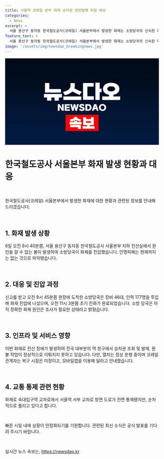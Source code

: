 ```yaml
---
title: 서울역 코레일 본부 화재 승차권 현장발매 차질 예상
categories:
  - News
excerpt: >
  서울 용산구 동자동 한국철도공사(코레일) 서울본부에서 발생한 화재는 소방당국의 신속한 대응 덕분에 초기 진화가 완료됐다. 화재로 지하 전산실에서 전부터 상층까지 덕트를 타고 번져 건물이 상당히 피해를 입었지만, 다행히 인명피해는 없는 것으로 알려졌다. 이번 사고로 인해 전국 대부분의 역 창구에서 승차권 조회나 발매, 환불 작업이 마비되었지만, 열차 운행은 정상적으로 이루어지고 있다. 현장 자동발권기의 작동이 중단됐지만, 코레일톡 등을 이용해 이용자들은 이용 가능하다고 한다.
feature_text: >
  서울 용산구 동자동 한국철도공사(코레일) 서울본부에서 발생한 화재는 소방당국의 신속한 대응 덕분에 초기 진화가 완료됐다. 화재로 지하 전산실에서 전부터 상층까지 덕트를 타고 번져 건물이 상당히 피해를 입었지만, 다행히 인명피해는 없는 것으로 알려졌다. 이번 사고로 인해 전국 대부분의 역 창구에서 승차권 조회나 발매, 환불 작업이 마비되었지만, 열차 운행은 정상적으로 이루어지고 있다. 현장 자동발권기의 작동이 중단됐지만, 코레일톡 등을 이용해 이용자들은 이용 가능하다고 한다.
image: '/assets/img/newsdao_breakingnews.jpg'
---
```


<p><img src="/assets/img/newsdao_breakingnews.jpg" alt="firstkoreanews 속보" /></p>

<h1>한국철도공사 서울본부 화재 발생 현황과 대응</h1>

<p data-ke-size="size16">&nbsp;</p>

<p>한국철도공사(코레일) 서울본부에서 발생한 화재에 대한 현황과 관련된 정보를 안내해 드리겠습니다.</p>

<p data-ke-size="size16">&nbsp;</p>

<h2 data-ke-size="size26">1. 화재 발생 상황</h2>

<p data-ke-size="size16">6일 오전 9시 40분쯤, 서울 용산구 동자동 한국철도공사 서울본부 지하 전산실에서 원인을 알 수 없는 불이 발생하여 소방당국이 화재를 진압했습니다. 인명피해는 현재까지는 없는 것으로 파악됐습니다.</p>

<p data-ke-size="size16">&nbsp;</p>

<h2 data-ke-size="size26">2. 대응 및 진압 과정</h2>

<p data-ke-size="size16">신고를 받고 오전 9시 45분쯤 현장에 도착한 소방당국은 장비 46대, 인력 177명을 투입해 화재 진압에 나섰으며, 오전 11시 3분쯤 초기 진화가 완료되었습니다. 소방 당국은 아직 정확한 화재 원인은 조사가 필요한 상태라고 밝혔습니다.</p>

<p data-ke-size="size16">&nbsp;</p>

<h2 data-ke-size="size26">3. 인프라 및 서비스 영향</h2>

<p data-ke-size="size16">이번 화재로 전산 장애가 발생하여 전국 대부분의 역 창구에서 승차권 조회 및 발매, 환불 작업이 정상적으로 이뤄지지 못하고 있습니다. 다만, 열차는 정상 운행 중이며 코레일 관계자는 복구 시점은 미정이고, 모바일앱을 이용해 달라고 안내했습니다.</p>

<p data-ke-size="size16">&nbsp;</p>

<h2 data-ke-size="size26">4. 교통 통제 관련 현황</h2>

<p data-ke-size="size16">화재로 숙대입구역 교차로에서 서울역 서부 교차로 방면 도로가 전면 통제됐지만, 순차적으로 풀리고 있다고 합니다.</p>

<p data-ke-size="size16">&nbsp;</p>

<p>빠른 시일 내에 상황이 안정화되기를 기원합니다. 관련된 최신 소식은 공식 발표를 기다려 주시기 바랍니다.</p>

<p data-ke-size="size16">&nbsp;</p>
실시간 뉴스 속보는, <a href="https://newsdao.kr" rel="dofollow">https://newsdao.kr</a>


